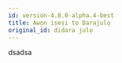 ```yaml
---
id: version-4.0.0-alpha.4-best
title: Awọn iṣeṣi to Darajulọ
original_id: didara julọ
---
```


dsadsa